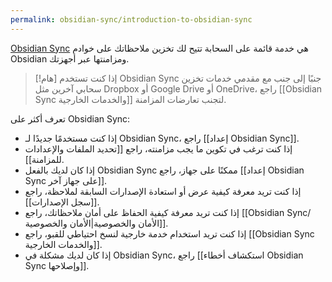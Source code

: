 ```yaml
---
permalink: obsidian-sync/introduction-to-obsidian-sync
---
```


[Obsidian Sync](https://obsidian.md/sync) هي خدمة قائمة على السحابة تتيح لك تخزين ملاحظاتك على خوادم Obsidian ومزامنتها عبر أجهزتك.

> [!هام]
> إذا كنت تستخدم Obsidian Sync جنبًا إلى جنب مع مقدمي خدمات تخزين سحابي آخرين مثل Dropbox أو Google Drive أو OneDrive، راجع [[Obsidian Sync والخدمات الخارجية]] لتجنب تعارضات المزامنة.

تعرف أكثر على Obsidian Sync:

- إذا كنت مستخدمًا جديدًا لـ Obsidian Sync، راجع [[إعداد Obsidian Sync]].
- إذا كنت ترغب في تكوين ما يجب مزامنته، راجع [[تحديد الملفات والإعدادات للمزامنة]].
- إذا كان لديك بالفعل Obsidian Sync ممكنًا على جهاز، راجع [[إعداد Obsidian Sync على جهاز آخر]].
- إذا كنت تريد معرفة كيفية عرض أو استعادة الإصدارات السابقة لملاحظة، راجع [[سجل الإصدارات]].
- إذا كنت تريد معرفة كيفية الحفاظ على أمان ملاحظاتك، راجع [[Obsidian Sync/الأمان والخصوصية|الأمان والخصوصية]].
- إذا كنت تريد استخدام خدمة خارجية لنسخ احتياطي للقبو، راجع [[Obsidian Sync والخدمات الخارجية]].
- إذا كان لديك مشكلة في Obsidian Sync، راجع [[استكشاف أخطاء Obsidian Sync وإصلاحها]].
